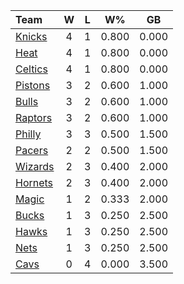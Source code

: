 | Team                            |  W  |  L  |  W%   |  GB   |
|:--------------------------------|:---:|:---:|:-----:|:-----:|
| [Knicks](/r/NYKnicks)           |  4  |  1  | 0.800 | 0.000 |
| [Heat](/r/heat)                 |  4  |  1  | 0.800 | 0.000 |
| [Celtics](/r/bostonceltics)     |  4  |  1  | 0.800 | 0.000 |
| [Pistons](/r/DetroitPistons)    |  3  |  2  | 0.600 | 1.000 |
| [Bulls](/r/chicagobulls)        |  3  |  2  | 0.600 | 1.000 |
| [Raptors](/r/torontoraptors)    |  3  |  2  | 0.600 | 1.000 |
| [Philly](/r/sixers)             |  3  |  3  | 0.500 | 1.500 |
| [Pacers](/r/pacers)             |  2  |  2  | 0.500 | 1.500 |
| [Wizards](/r/washingtonwizards) |  2  |  3  | 0.400 | 2.000 |
| [Hornets](/r/CharlotteHornets)  |  2  |  3  | 0.400 | 2.000 |
| [Magic](/r/OrlandoMagic)        |  1  |  2  | 0.333 | 2.000 |
| [Bucks](/r/MkeBucks)            |  1  |  3  | 0.250 | 2.500 |
| [Hawks](/r/AtlantaHawks)        |  1  |  3  | 0.250 | 2.500 |
| [Nets](/r/GoNets)               |  1  |  3  | 0.250 | 2.500 |
| [Cavs](/r/clevelandcavs)        |  0  |  4  | 0.000 | 3.500 |